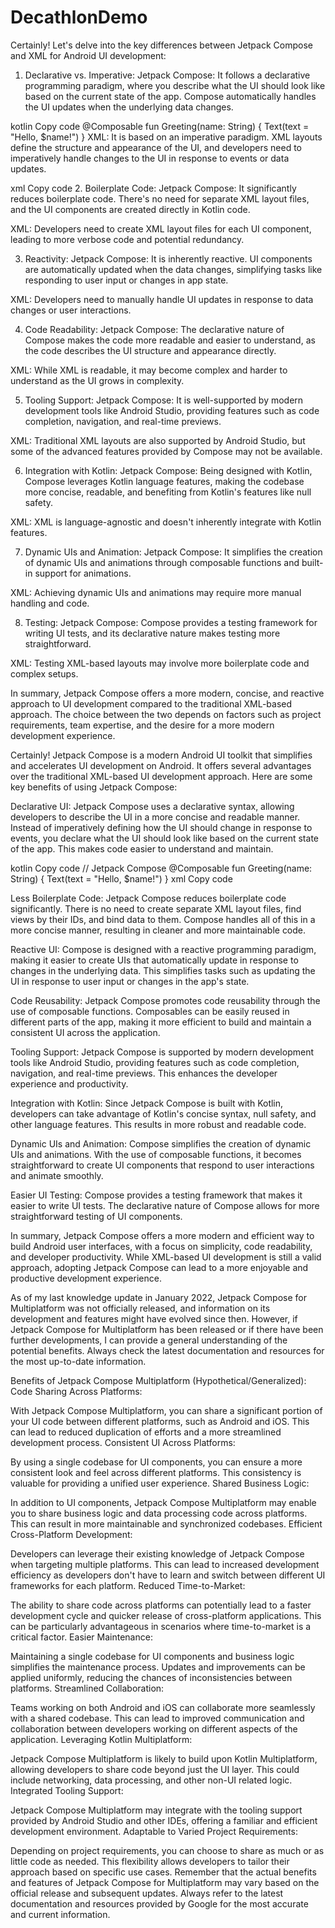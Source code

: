 # DecathlonDemo

Certainly! Let's delve into the key differences between Jetpack Compose and XML for Android UI development:

1. Declarative vs. Imperative:
Jetpack Compose: It follows a declarative programming paradigm, where you describe what the UI should look like based on the current state of the app. Compose automatically handles the UI updates when the underlying data changes.

kotlin
Copy code
@Composable
fun Greeting(name: String) {
    Text(text = "Hello, $name!")
}
XML: It is based on an imperative paradigm. XML layouts define the structure and appearance of the UI, and developers need to imperatively handle changes to the UI in response to events or data updates.

xml
Copy code
<TextView
    android:id="@+id/greetingTextView"
    android:layout_width="wrap_content"
    android:layout_height="wrap_content"
    android:text="Hello, World!" />
2. Boilerplate Code:
Jetpack Compose: It significantly reduces boilerplate code. There's no need for separate XML layout files, and the UI components are created directly in Kotlin code.

XML: Developers need to create XML layout files for each UI component, leading to more verbose code and potential redundancy.

3. Reactivity:
Jetpack Compose: It is inherently reactive. UI components are automatically updated when the data changes, simplifying tasks like responding to user input or changes in app state.

XML: Developers need to manually handle UI updates in response to data changes or user interactions.

4. Code Readability:
Jetpack Compose: The declarative nature of Compose makes the code more readable and easier to understand, as the code describes the UI structure and appearance directly.

XML: While XML is readable, it may become complex and harder to understand as the UI grows in complexity.

5. Tooling Support:
Jetpack Compose: It is well-supported by modern development tools like Android Studio, providing features such as code completion, navigation, and real-time previews.

XML: Traditional XML layouts are also supported by Android Studio, but some of the advanced features provided by Compose may not be available.

6. Integration with Kotlin:
Jetpack Compose: Being designed with Kotlin, Compose leverages Kotlin language features, making the codebase more concise, readable, and benefiting from Kotlin's features like null safety.

XML: XML is language-agnostic and doesn't inherently integrate with Kotlin features.

7. Dynamic UIs and Animation:
Jetpack Compose: It simplifies the creation of dynamic UIs and animations through composable functions and built-in support for animations.

XML: Achieving dynamic UIs and animations may require more manual handling and code.

8. Testing:
Jetpack Compose: Compose provides a testing framework for writing UI tests, and its declarative nature makes testing more straightforward.

XML: Testing XML-based layouts may involve more boilerplate code and complex setups.

In summary, Jetpack Compose offers a more modern, concise, and reactive approach to UI development compared to the traditional XML-based approach. The choice between the two depends on factors such as project requirements, team expertise, and the desire for a more modern development experience.


Certainly! Jetpack Compose is a modern Android UI toolkit that simplifies and accelerates UI development on Android. It offers several advantages over the traditional XML-based UI development approach. Here are some key benefits of using Jetpack Compose:

Declarative UI: Jetpack Compose uses a declarative syntax, allowing developers to describe the UI in a more concise and readable manner. Instead of imperatively defining how the UI should change in response to events, you declare what the UI should look like based on the current state of the app. This makes code easier to understand and maintain.

kotlin
Copy code
// Jetpack Compose
@Composable
fun Greeting(name: String) {
    Text(text = "Hello, $name!")
}
xml
Copy code
<!-- XML-based approach -->
<TextView
    android:id="@+id/greetingTextView"
    android:layout_width="wrap_content"
    android:layout_height="wrap_content"
    android:text="Hello, World!" />
Less Boilerplate Code: Jetpack Compose reduces boilerplate code significantly. There is no need to create separate XML layout files, find views by their IDs, and bind data to them. Compose handles all of this in a more concise manner, resulting in cleaner and more maintainable code.

Reactive UI: Compose is designed with a reactive programming paradigm, making it easier to create UIs that automatically update in response to changes in the underlying data. This simplifies tasks such as updating the UI in response to user input or changes in the app's state.

Code Reusability: Jetpack Compose promotes code reusability through the use of composable functions. Composables can be easily reused in different parts of the app, making it more efficient to build and maintain a consistent UI across the application.

Tooling Support: Jetpack Compose is supported by modern development tools like Android Studio, providing features such as code completion, navigation, and real-time previews. This enhances the developer experience and productivity.

Integration with Kotlin: Since Jetpack Compose is built with Kotlin, developers can take advantage of Kotlin's concise syntax, null safety, and other language features. This results in more robust and readable code.

Dynamic UIs and Animation: Compose simplifies the creation of dynamic UIs and animations. With the use of composable functions, it becomes straightforward to create UI components that respond to user interactions and animate smoothly.

Easier UI Testing: Compose provides a testing framework that makes it easier to write UI tests. The declarative nature of Compose allows for more straightforward testing of UI components.

In summary, Jetpack Compose offers a more modern and efficient way to build Android user interfaces, with a focus on simplicity, code readability, and developer productivity. While XML-based UI development is still a valid approach, adopting Jetpack Compose can lead to a more enjoyable and productive development experience.


As of my last knowledge update in January 2022, Jetpack Compose for Multiplatform was not officially released, and information on its development and features might have evolved since then. However, if Jetpack Compose for Multiplatform has been released or if there have been further developments, I can provide a general understanding of the potential benefits. Always check the latest documentation and resources for the most up-to-date information.

Benefits of Jetpack Compose Multiplatform (Hypothetical/Generalized):
Code Sharing Across Platforms:

With Jetpack Compose Multiplatform, you can share a significant portion of your UI code between different platforms, such as Android and iOS. This can lead to reduced duplication of efforts and a more streamlined development process.
Consistent UI Across Platforms:

By using a single codebase for UI components, you can ensure a more consistent look and feel across different platforms. This consistency is valuable for providing a unified user experience.
Shared Business Logic:

In addition to UI components, Jetpack Compose Multiplatform may enable you to share business logic and data processing code across platforms. This can result in more maintainable and synchronized codebases.
Efficient Cross-Platform Development:

Developers can leverage their existing knowledge of Jetpack Compose when targeting multiple platforms. This can lead to increased development efficiency as developers don't have to learn and switch between different UI frameworks for each platform.
Reduced Time-to-Market:

The ability to share code across platforms can potentially lead to a faster development cycle and quicker release of cross-platform applications. This can be particularly advantageous in scenarios where time-to-market is a critical factor.
Easier Maintenance:

Maintaining a single codebase for UI components and business logic simplifies the maintenance process. Updates and improvements can be applied uniformly, reducing the chances of inconsistencies between platforms.
Streamlined Collaboration:

Teams working on both Android and iOS can collaborate more seamlessly with a shared codebase. This can lead to improved communication and collaboration between developers working on different aspects of the application.
Leveraging Kotlin Multiplatform:

Jetpack Compose Multiplatform is likely to build upon Kotlin Multiplatform, allowing developers to share code beyond just the UI layer. This could include networking, data processing, and other non-UI related logic.
Integrated Tooling Support:

Jetpack Compose Multiplatform may integrate with the tooling support provided by Android Studio and other IDEs, offering a familiar and efficient development environment.
Adaptable to Varied Project Requirements:

Depending on project requirements, you can choose to share as much or as little code as needed. This flexibility allows developers to tailor their approach based on specific use cases.
Remember that the actual benefits and features of Jetpack Compose for Multiplatform may vary based on the official release and subsequent updates. Always refer to the latest documentation and resources provided by Google for the most accurate and current information.
